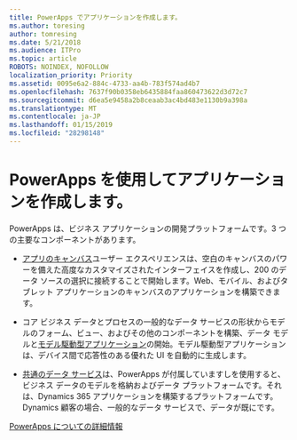 ```yaml
---
title: PowerApps でアプリケーションを作成します。
ms.author: toresing
author: tomresing
ms.date: 5/21/2018
ms.audience: ITPro
ms.topic: article
ROBOTS: NOINDEX, NOFOLLOW
localization_priority: Priority
ms.assetid: 0095e6a2-884c-4733-aa4b-783f574ad4b7
ms.openlocfilehash: 7637f90b0358eb6435884faa860473622d3d72c7
ms.sourcegitcommit: d6ea5e9458a2b8ceaab3ac4bd483e1130b9a398a
ms.translationtype: MT
ms.contentlocale: ja-JP
ms.lasthandoff: 01/15/2019
ms.locfileid: "28298148"
---
```

# <a name="create-apps-with-powerapps"></a>PowerApps を使用してアプリケーションを作成します。

PowerApps は、ビジネス アプリケーションの開発プラットフォームです。3 つの主要なコンポーネントがあります。 
  
- [アプリのキャンバス](https://go.microsoft.com/fwlink/?linkid=874495)ユーザー エクスペリエンスは、空白のキャンバスのパワーを備えた高度なカスタマイズされたインターフェイスを作成し、200 のデータ ソースの選択に接続することで開始します。Web、モバイル、およびタブレット アプリケーションのキャンバスのアプリケーションを構築できます。 
    
- コア ビジネス データとプロセスの一般的なデータ サービスの形状からモデルのフォーム、ビュー、およびその他のコンポーネントを構築、データ モデルと[モデル駆動型アプリケーション](https://go.microsoft.com/fwlink/?linkid=874496)の開始。モデル駆動型アプリケーションは、デバイス間で応答性のある優れた UI を自動的に生成します。 
    
- [共通のデータ サービス](https://go.microsoft.com/fwlink/?linkid=874497)は、PowerApps が付属していますしを使用すると、ビジネス データのモデルを格納およびデータ プラットフォームです。それは、Dynamics 365 アプリケーションを構築するプラットフォームです。Dynamics 顧客の場合、一般的なデータ サービスで、データが既にです。 
    
[PowerApps についての詳細情報](https://go.microsoft.com/fwlink/?linkid=874498)
  

